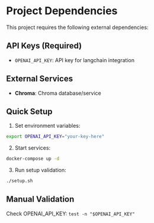 # Project Dependencies

This project requires the following external dependencies:

## API Keys (Required)
- `OPENAI_API_KEY`: API key for langchain integration

## External Services
- **Chroma**: Chroma database/service

## Quick Setup

1. Set environment variables:
```bash
export OPENAI_API_KEY="your-key-here"
```

2. Start services:
```bash
docker-compose up -d
```

3. Run setup validation:
```bash
./setup.sh
```

## Manual Validation

Check OPENAI_API_KEY: `test -n "$OPENAI_API_KEY"`
